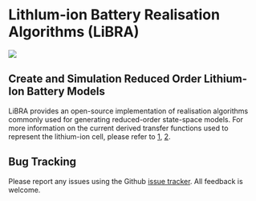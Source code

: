 # LithIum-ion Battery Realisation Algorithms (LiBRA)

<img src="https://github.com/BradyPlanden/LiBRA.jl/blob/fd145a4150bd33f0b8811890c2790be146a45482/LiBRA.png" align="middle"  />

## Create and Simulation Reduced Order Lithium-Ion Battery Models
LiBRA provides an open-source implementation of realisation algorithms commonly used for generating reduced-order state-space models.
For more information on the current derived transfer functions used to represent the lithium-ion cell, please refer to [1](https://doi.org/10.1016/j.enconman.2007.03.015), [2](https://doi.org/10.1016/j.jpowsour.2012.07.075).

## Bug Tracking

Please report any issues using the Github [issue tracker]. All feedback is welcome.

[issue tracker]: https://github.com/BradyPlanden/LiBRA/issues
